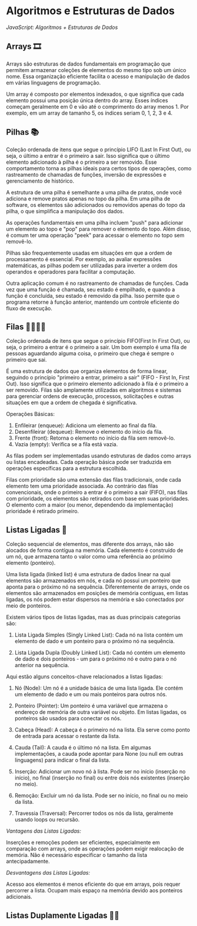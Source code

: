 # Algoritmos e Estruturas de Dados

*JavaScript: Algoritmos + Estruturas de Dados*

## Arrays 🎞

Arrays são estruturas de dados fundamentais em programação que permitem armazenar coleções de elementos do mesmo tipo sob um único nome. Essa organização eficiente facilita o acesso e manipulação de dados em várias linguagens de programação.

Um array é composto por elementos indexados, o que significa que cada elemento possui uma posição única dentro do array. Esses índices começam geralmente em 0 e vão até o comprimento do array menos 1. Por exemplo, em um array de tamanho 5, os índices seriam 0, 1, 2, 3 e 4.

## Pilhas 📚

Coleção ordenada de itens que segue o princípio LIFO (Last In First Out), ou seja, o último a entrar é o primeiro a sair. Isso significa que o último elemento adicionado à pilha é o primeiro a ser removido. Esse comportamento torna as pilhas ideais para certos tipos de operações, como rastreamento de chamadas de funções, inversão de expressões e gerenciamento de histórico.

A estrutura de uma pilha é semelhante a uma pilha de pratos, onde você adiciona e remove pratos apenas no topo da pilha. Em uma pilha de software, os elementos são adicionados ou removidos apenas do topo da pilha, o que simplifica a manipulação dos dados.

As operações fundamentais em uma pilha incluem "push" para adicionar um elemento ao topo e "pop" para remover o elemento do topo. Além disso, é comum ter uma operação "peek" para acessar o elemento no topo sem removê-lo.

Pilhas são frequentemente usadas em situações em que a ordem de processamento é essencial. Por exemplo, ao avaliar expressões matemáticas, as pilhas podem ser utilizadas para inverter a ordem dos operandos e operadores para facilitar a computação.

Outra aplicação comum é no rastreamento de chamadas de funções. Cada vez que uma função é chamada, seu estado é empilhado, e quando a função é concluída, seu estado é removido da pilha. Isso permite que o programa retorne à função anterior, mantendo um controle eficiente do fluxo de execução.

## Filas 🚶🚶🚶🚶

Coleção ordenada de itens que segue o princípio FIFO(First In First Out), ou seja, o primeiro a entrar é o primeiro a sair. Um bom exemplo é uma fila de pessoas aguardando alguma coisa, o primeiro que chega é sempre o primeiro que sai. 

É uma estrutura de dados que organiza elementos de forma linear, seguindo o princípio "primeiro a entrar, primeiro a sair" (FIFO - First In, First Out). Isso significa que o primeiro elemento adicionado à fila é o primeiro a ser removido. Filas são amplamente utilizadas em algoritmos e sistemas para gerenciar ordens de execução, processos, solicitações e outras situações em que a ordem de chegada é significativa.

Operações Básicas:

1. Enfileirar (enqueue): Adiciona um elemento ao final da fila.
2. Desenfileirar (dequeue): Remove o elemento do início da fila.
3. Frente (front): Retorna o elemento no início da fila sem removê-lo.
4. Vazia (empty): Verifica se a fila está vazia.

As filas podem ser implementadas usando estruturas de dados como arrays ou listas encadeadas. Cada operação básica pode ser traduzida em operações específicas para a estrutura escolhida.

Filas com prioridade são uma extensão das filas tradicionais, onde cada elemento tem uma prioridade associada. Ao contrário das filas convencionais, onde o primeiro a entrar é o primeiro a sair (FIFO), nas filas com prioridade, os elementos são retirados com base em suas prioridades. O elemento com a maior (ou menor, dependendo da implementação) prioridade é retirado primeiro.

## Listas Ligadas 🚂

Coleção sequencial de elementos, mas diferente dos arrays, não são alocados de forma contígua na memória. Cada elemento é construído de um nó, que armazena tanto o valor como uma referência ao próximo elemento (ponteiro).


Uma lista ligada (linked list) é uma estrutura de dados linear na qual elementos são armazenados em nós, e cada nó possui um ponteiro que aponta para o próximo nó na sequência. Diferentemente de arrays, onde os elementos são armazenados em posições de memória contíguas, em listas ligadas, os nós podem estar dispersos na memória e são conectados por meio de ponteiros.

Existem vários tipos de listas ligadas, mas as duas principais categorias são:

1. Lista Ligada Simples (Singly Linked List): Cada nó na lista contém um elemento de dado e um ponteiro para o próximo nó na sequência.

2. Lista Ligada Dupla (Doubly Linked List): Cada nó contém um elemento de dado e dois ponteiros - um para o próximo nó e outro para o nó anterior na sequência.

Aqui estão alguns conceitos-chave relacionados a listas ligadas:

1. Nó (Node): Um nó é a unidade básica de uma lista ligada. Ele contém um elemento de dado e um ou mais ponteiros para outros nós.

2. Ponteiro (Pointer): Um ponteiro é uma variável que armazena o endereço de memória de outra variável ou objeto. Em listas ligadas, os ponteiros são usados para conectar os nós.

3. Cabeça (Head): A cabeça é o primeiro nó na lista. Ela serve como ponto de entrada para acessar o restante da lista.

4. Cauda (Tail): A cauda é o último nó na lista. Em algumas implementações, a cauda pode apontar para None (ou null em outras linguagens) para indicar o final da lista.

5. Inserção: Adicionar um novo nó à lista. Pode ser no início (inserção no início), no final (inserção no final) ou entre dois nós existentes (inserção no meio).

6. Remoção: Excluir um nó da lista. Pode ser no início, no final ou no meio da lista.

7. Travessia (Traversal): Percorrer todos os nós da lista, geralmente usando loops ou recursão.

*Vantagens das Listas Ligadas:*

Inserções e remoções podem ser eficientes, especialmente em comparação com arrays, onde as operações podem exigir realocação de memória.
Não é necessário especificar o tamanho da lista antecipadamente.

*Desvantagens das Listas Ligadas:*

Acesso aos elementos é menos eficiente do que em arrays, pois requer percorrer a lista.
Ocupam mais espaço na memória devido aos ponteiros adicionais.

## Listas Duplamente Ligadas 🚂🚂